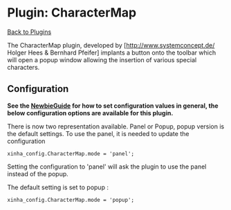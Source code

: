 # Plugin: CharacterMap

[Back to Plugins](Plugins.html)

The CharacterMap plugin, developed by [http://www.systemconcept.de/ Holger Hees & Bernhard Pfeifer] implants a button onto the toolbar which will open a popup window allowing the insertion of various special characters.

## Configuration

**See the [NewbieGuide](NewbieGuide#ProvideSomeConfiguration.html) for how to set configuration values in general, the below configuration options are available for this plugin.**

There is now two representation available. Panel or Popup, popup version is the default settings. To use the panel, it is needed to update the configuration

```
xinha_config.CharacterMap.mode = 'panel';
```
Setting the configuration to 'panel' will ask the plugin to use the panel instead of the popup.

The default setting is set to popup :
```
xinha_config.CharacterMap.mode = 'popup';
```

